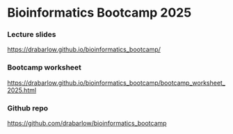 # Bioinformatics Bootcamp 2025

### Lecture slides

https://drabarlow.github.io/bioinformatics_bootcamp/

### Bootcamp worksheet

https://drabarlow.github.io/bioinformatics_bootcamp/bootcamp_worksheet_2025.html

### Github repo

https://github.com/drabarlow/bioinformatics_bootcamp
